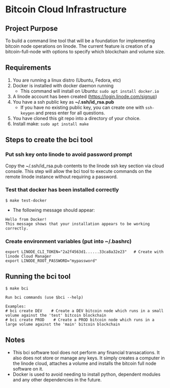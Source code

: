 # Bitcoin Cloud Infrastructure

## Project Purpose 
To build a command line tool that will be a foundation for implementing bitcoin node operations on linode.   The current feature is creation of a bitcoin-full-node with options to specify which blockchain and volume size.  

## Requirements

1. You are running a linux distro (Ubuntu, Fedora, etc)
1. Docker is installed with docker daemon running
    * This command will install on Ubuntu: `sudo apt install docker.io`
1. A linode account has been created (https://login.linode.com/signup)
1. You have a ssh public key as **~/.ssh/id_rsa.pub**
    * If you have no existing public key, you can create one with `ssh-keygen` and press enter for all questions.
1. You have cloned this git repo into a directory of your choice.
1. Install make: `sudo apt install make`

## Steps to create the bci tool

### Put ssh key onto linode to avoid password prompt
Copy the ~/.ssh/id_rsa.pub contents to the linode ssh key section via cloud console.   This step will allow the bci tool to execute commands on the remote linode instance without requiring a password.

### Test that docker has been installed correctly
```
$ make test-docker
```
* The following message should appear:
```
Hello from Docker!
This message shows that your installation appears to be working correctly.
```
### Create environment variables (put into ~/.bashrc)
```
export LINODE_CLI_TOKEN="2a2f4563d1......33ca8a32e23"   # Create with linode Cloud Manager 
export LINODE_ROOT_PASSWORD="mypassword" 
```

## Running the bci tool
```
$ make bci

Run bci commands (use $bci --help)

Examples:
# bci create DEV    # Create a DEV bitcoin node which runs in a small volume against the 'test' bitcoin blockchain
# bci create PROD    # Create a PROD bitcoin node which runs in a large volume against the 'main' bitcoin blockchain

```
## Notes
* This bci software tool does not perform any financial transacations.   It also does not store or manage any keys. It simply creates a computer in the linode cloud, attaches a volume and installs the bitcoin full node software on it.   
* Docker is used to avoid needing to install python, dependent modules and any other dependencies in the future.











